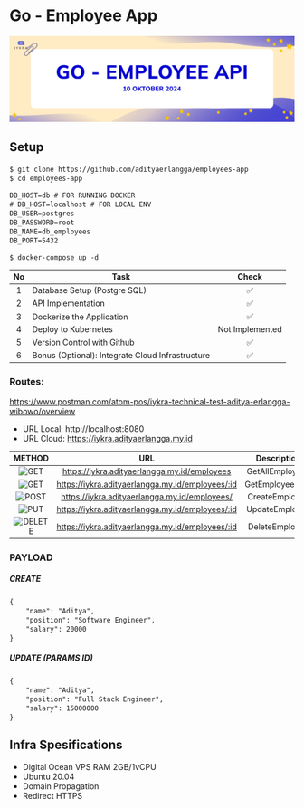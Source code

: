 # Go - Employee App

![Logo](./assets/banner.png)


## Setup
```
$ git clone https://github.com/adityaerlangga/employees-app
$ cd employees-app
```

```
DB_HOST=db # FOR RUNNING DOCKER
# DB_HOST=localhost # FOR LOCAL ENV
DB_USER=postgres
DB_PASSWORD=root
DB_NAME=db_employees
DB_PORT=5432
```

```
$ docker-compose up -d
```

| No | Task                              | Check             |
|:--:|----------------------------------|:-----------------:|
| 1  | Database Setup (Postgre SQL)    |        ✅         |
| 2  | API Implementation               |        ✅         |
| 3  | Dockerize the Application        |        ✅         |
| 4  | Deploy to Kubernetes             | Not Implemented   |
| 5  | Version Control with Github      |        ✅         |
| 6  | Bonus (Optional): Integrate Cloud Infrastructure |        ✅         |


### Routes:

https://www.postman.com/atom-pos/iykra-technical-test-aditya-erlangga-wibowo/overview

- URL Local: http://localhost:8080
- URL Cloud: https://iykra.adityaerlangga.my.id

  
    

|                          METHOD                          |              URL               |   Description   |
| :------------------------------------------------------: | :----------------------------: | :-------------: |
|      ![GET](https://img.shields.io/badge/-GET-blue)      |  https://iykra.adityaerlangga.my.id/employees   |   GetAllEmployees   |
|      ![GET](https://img.shields.io/badge/-GET-blue)      | https://iykra.adityaerlangga.my.id/employees/:id |   GetEmployeeByID   |
|      ![POST](https://img.shields.io/badge/-POST-success)      | https://iykra.adityaerlangga.my.id/employees/ |   CreateEmployee 
|     ![PUT](https://img.shields.io/badge/-PUT-orange)     |   https://iykra.adityaerlangga.my.id/employees/:id   | UpdateEmployee |
![DELETE](https://img.shields.io/badge/-DELETE-critical) | https://iykra.adityaerlangga.my.id/employees/:id  | DeleteEmployee  |

### PAYLOAD

##### CREATE

```
{
    "name": "Aditya",
    "position": "Software Engineer",
    "salary": 20000
}
```

##### UPDATE (PARAMS ID)

```
{
    "name": "Aditya",
    "position": "Full Stack Engineer",
    "salary": 15000000
}
```

## Infra Spesifications

- Digital Ocean VPS RAM 2GB/1vCPU
- Ubuntu 20.04
- Domain Propagation
- Redirect HTTPS